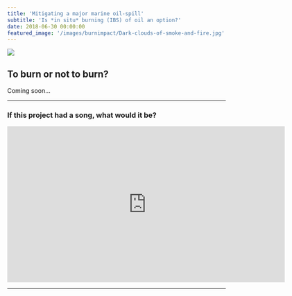 ```yaml
---
title: 'Mitigating a major marine oil-spill'
subtitle: 'Is *in situ* burning (IBS) of oil an option?'
date: 2018-06-30 00:00:00
featured_image: '/images/burnimpact/Dark-clouds-of-smoke-and-fire.jpg'
---
```


![](/mysite/images/burnimpact/Dark-clouds-of-smoke-and-fire.jpg)

## To burn or not to burn?

Coming soon...

---

### If this project had a song, what would it be?

<iframe src="https://www.youtube.com/embed/WNGItWw6oy0" width="640" height="360" frameborder="0" webkitallowfullscreen mozallowfullscreen allowfullscreen></iframe>

---
